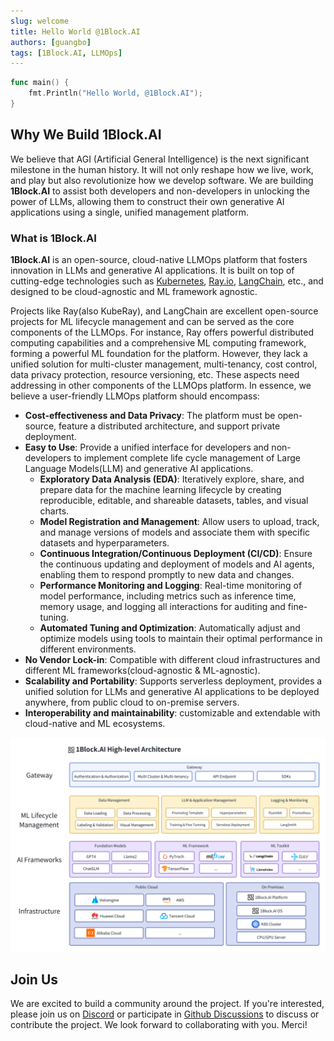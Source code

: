 ```yaml
---
slug: welcome
title: Hello World @1Block.AI
authors: [guangbo]
tags: [1Block.AI, LLMOps]
---
```


```go
func main() {
    fmt.Println("Hello World, @1Block.AI");
}
```

## Why We Build 1Block.AI
We believe that AGI (Artificial General Intelligence) is the next significant milestone in the human history. It will not only reshape how we live, work, and play but also revolutionize how we develop software.
We are building **1Block.AI** to assist both developers and non-developers in unlocking the power of LLMs, allowing them to construct their own generative AI applications using a single, unified management platform.

### What is 1Block.AI

**1Block.AI** is an open-source, cloud-native LLMOps platform that fosters innovation in LLMs and generative AI applications. It is built on top of cutting-edge technologies such as [Kubernetes](https://kubernetes.io/), [Ray.io](https://ray.io/), [LangChain](https://python.langchain.com/docs/get_started/introduction), etc., and designed to be cloud-agnostic and ML framework agnostic.

Projects like Ray(also KubeRay), and LangChain are excellent open-source projects for ML lifecycle management and can be served as the core components of the LLMOps. For instance, Ray offers powerful distributed computing capabilities and a comprehensive ML computing framework, forming a powerful ML foundation for the platform. However, they lack a unified solution for multi-cluster management, multi-tenancy, cost control, data privacy protection, resource versioning, etc. 
These aspects need addressing in other components of the LLMOps platform. In essence, we believe a user-friendly LLMOps platform should encompass:

- **Cost-effectiveness and Data Privacy**: The platform must be open-source, feature a distributed architecture, and support private deployment.
- **Easy to Use**: Provide a unified interface for developers and non-developers to implement complete life cycle management of Large Language Models(LLM) and generative AI applications.
    - **Exploratory Data Analysis (EDA)**: Iteratively explore, share, and prepare data for the machine learning lifecycle by creating reproducible, editable, and shareable datasets, tables, and visual charts.
    - **Model Registration and Management**: Allow users to upload, track, and manage versions of models and associate them with specific datasets and hyperparameters.
    - **Continuous Integration/Continuous Deployment (CI/CD)**: Ensure the continuous updating and deployment of models and AI agents, enabling them to respond promptly to new data and changes.
    - **Performance Monitoring and Logging**: Real-time monitoring of model performance, including metrics such as inference time, memory usage, and logging all interactions for auditing and fine-tuning.
    - **Automated Tuning and Optimization**: Automatically adjust and optimize models using tools to maintain their optimal performance in different environments.
- **No Vendor Lock-in**: Compatible with different cloud infrastructures and different ML frameworks(cloud-agnostic & ML-agnostic).
- **Scalability and Portability**: Supports serverless deployment, provides a unified solution for LLMs and generative AI applications to be deployed anywhere, from public cloud to on-premise servers.
- **Interoperability and maintainability**: customizable and extendable with cloud-native and ML ecosystems.

![1block-ai-architecture](./2023-11-28-hello-world/1block-ai-architecture.png)

## Join Us
We are excited to build a community around the project. If you're interested, please join us on [Discord](https://discord.gg/5BnNqC5ccB) or participate in [Github Discussions](https://github.com/oneblock-ai/oneblock/discussions) to discuss or contribute the project. We look forward to collaborating with you. Merci!

